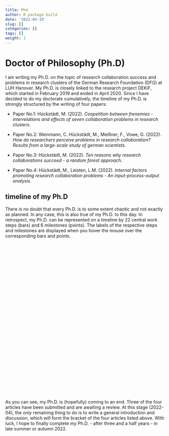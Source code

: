 ```yaml
---
title: Phd
author: R package build
date: '2022-04-19'
slug: []
categories: []
tags: []
weight: 1
---
```


<script src="{{< blogdown/postref >}}index_files/htmlwidgets/htmlwidgets.js"></script>
<script src="{{< blogdown/postref >}}index_files/plotly-binding/plotly.js"></script>
<script src="{{< blogdown/postref >}}index_files/typedarray/typedarray.min.js"></script>
<script src="{{< blogdown/postref >}}index_files/jquery/jquery.min.js"></script>
<link href="{{< blogdown/postref >}}index_files/crosstalk/css/crosstalk.css" rel="stylesheet" />
<script src="{{< blogdown/postref >}}index_files/crosstalk/js/crosstalk.min.js"></script>
<link href="{{< blogdown/postref >}}index_files/plotly-htmlwidgets-css/plotly-htmlwidgets.css" rel="stylesheet" />
<script src="{{< blogdown/postref >}}index_files/plotly-main/plotly-latest.min.js"></script>

# Doctor of Philosophy (Ph.D)

I am writing my Ph.D. on the topic of research collaboration success and problems in research clusters of the German Research Foundation (DFG) at LUH Hanover.
My Ph.D. is closely linked to the research project DEKiF, which started in February 2019 and ended in April 2020. Since I have decided to do my doctorate cumulatively, the timeline of my Ph.D. is strongly structured by the writing of four papers:

-   Paper No.1: Hückstädt, M. (2022). *Coopetition between frenemies - interrelations and effects of seven collaboration problems in research clusters*.

-   Paper No.2: Weinmann, C. Hückstädt, M., Meißner, F., Vowe, G. (2022). *How do researchers perceive problems in research collaboration? Results from a large-scale study of german scientists*.

-   Paper No.3: Hückstädt, M. (2022). *Ten reasons why research collaborations succeed - a random forest approach*.

-   Paper No.4: Hückstädt, M., Leisten, L.M. (2022). *Internal factors promoting research collaboration problems - An input-process-output analysis*.

## timeline of my Ph.D

There is no doubt that every Ph.D. is to some extent chaotic and not exactly as planned. In any case, this is also true of my Ph.D. to this day. In retrospect, my Ph.D. can be represented on a timeline by 22 central work steps (bars) and 6 milestones (points). The labels of the respective steps and milestones are displayed when you hover the mouse over the corresponding bars and points.

<div id="htmlwidget-1" style="width:672px;height:480px;" class="plotly html-widget"></div>
<script type="application/json" data-for="htmlwidget-1">{"x":{"visdat":{"172fe2764ea13":["function () ","plotlyVisDat"]},"cur_data":"172fe2764ea13","attrs":{"172fe2764ea13":{"mode":"lines","alpha_stroke":1,"sizes":[10,100],"spans":[1,20],"type":"scatter"},"172fe2764ea13.1":{"mode":"lines","alpha_stroke":1,"sizes":[10,100],"spans":[1,20],"type":"scatter","x":["2019-03-01 00:00:00.000000","2019-05-03 00:00:00.000000"],"y":34,"line":{"color":null,"width":8.82352941176471},"showlegend":false,"hoverinfo":"text","text":"<b>development of sampling criteria<\/b><br>from <b>2019-03-01<\/b> to <b>2019-05-03<\/b>","inherit":true},"172fe2764ea13.2":{"mode":"lines","alpha_stroke":1,"sizes":[10,100],"spans":[1,20],"type":"scatter","x":["2019-03-01 00:00:00.000000","2019-06-01 00:00:00.000000"],"y":33,"line":{"color":null,"width":8.82352941176471},"showlegend":false,"hoverinfo":"text","text":"<b>capture of the gross sample<\/b><br>from <b>2019-03-01<\/b> to <b>2019-06-01<\/b>","inherit":true},"172fe2764ea13.3":{"mode":"lines","alpha_stroke":1,"sizes":[10,100],"spans":[1,20],"type":"scatter","x":["2019-04-01 00:00:00.000000","2019-07-01 00:00:00.000000"],"y":32,"line":{"color":null,"width":8.82352941176471},"showlegend":false,"hoverinfo":"text","text":"<b>collection of address lists<\/b><br>from <b>2019-04-01<\/b> to <b>2019-07-01<\/b>","inherit":true},"172fe2764ea13.4":{"mode":"lines","alpha_stroke":1,"sizes":[10,100],"spans":[1,20],"type":"scatter","x":["2019-05-01 00:00:00.000000","2020-05-01 00:00:00.000000"],"y":31,"line":{"color":null,"width":8.82352941176471},"showlegend":false,"hoverinfo":"text","text":"<b>development of instruments<\/b><br>from <b>2019-05-01<\/b> to <b>2020-05-01<\/b>","inherit":true},"172fe2764ea13.5":{"mode":"lines","alpha_stroke":1,"sizes":[10,100],"spans":[1,20],"type":"scatter","x":["2020-03-01 00:00:00.000000","2020-08-01 00:00:00.000000"],"y":30,"line":{"color":null,"width":8.82352941176471},"showlegend":false,"hoverinfo":"text","text":"<b>questionnaire programming using ZOFAR<\/b><br>from <b>2020-03-01<\/b> to <b>2020-08-01<\/b>","inherit":true},"172fe2764ea13.6":{"mode":"lines","alpha_stroke":1,"sizes":[10,100],"spans":[1,20],"type":"scatter","x":["2020-08-01 00:00:00.000000","2020-09-01 00:00:00.000000"],"y":29,"line":{"color":null,"width":8.82352941176471},"showlegend":false,"hoverinfo":"text","text":"<b>pre-tests<\/b><br>from <b>2020-08-01<\/b> to <b>2020-09-01<\/b>","inherit":true},"172fe2764ea13.7":{"mode":"lines","alpha_stroke":1,"sizes":[10,100],"spans":[1,20],"type":"scatter","x":["2020-09-01 00:00:00.000000","2020-10-01 00:00:00.000000"],"y":26,"line":{"color":null,"width":8.82352941176471},"showlegend":false,"hoverinfo":"text","text":"<b>field phase<\/b><br>from <b>2020-09-01<\/b> to <b>2020-10-01<\/b>","inherit":true},"172fe2764ea13.8":{"mode":"lines","alpha_stroke":1,"sizes":[10,100],"spans":[1,20],"type":"scatter","x":["2020-10-01 00:00:00.000000","2020-12-01 00:00:00.000000"],"y":25,"line":{"color":null,"width":8.82352941176471},"showlegend":false,"hoverinfo":"text","text":"<b>data cleaning<\/b><br>from <b>2020-10-01<\/b> to <b>2020-12-01<\/b>","inherit":true},"172fe2764ea13.9":{"mode":"lines","alpha_stroke":1,"sizes":[10,100],"spans":[1,20],"type":"scatter","x":["2020-12-01 00:00:00.000000","2021-02-01 00:00:00.000000"],"y":22,"line":{"color":null,"width":8.82352941176471},"showlegend":false,"hoverinfo":"text","text":"<b>data cleaning, modelling<\/b><br>from <b>2020-12-01<\/b> to <b>2021-02-01<\/b>","inherit":true},"172fe2764ea13.10":{"mode":"lines","alpha_stroke":1,"sizes":[10,100],"spans":[1,20],"type":"scatter","x":["2021-02-01 00:00:00.000000","2021-06-01 00:00:00.000000"],"y":21,"line":{"color":null,"width":8.82352941176471},"showlegend":false,"hoverinfo":"text","text":"<b>data interpretation/reporting<\/b><br>from <b>2021-02-01<\/b> to <b>2021-06-01<\/b>","inherit":true},"172fe2764ea13.11":{"mode":"lines","alpha_stroke":1,"sizes":[10,100],"spans":[1,20],"type":"scatter","x":["2021-06-01 00:00:00.000000","2022-02-01 00:00:00.000000"],"y":20,"line":{"color":null,"width":8.82352941176471},"showlegend":false,"hoverinfo":"text","text":"<b>internale review/proof reading<\/b><br>from <b>2021-06-01<\/b> to <b>2022-02-01<\/b>","inherit":true},"172fe2764ea13.12":{"mode":"lines","alpha_stroke":1,"sizes":[10,100],"spans":[1,20],"type":"scatter","x":["2021-06-01 00:00:00.000000","2021-08-01 00:00:00.000000"],"y":17,"line":{"color":null,"width":8.82352941176471},"showlegend":false,"hoverinfo":"text","text":"<b>data cleaning, modelling<\/b><br>from <b>2021-06-01<\/b> to <b>2021-08-01<\/b>","inherit":true},"172fe2764ea13.13":{"mode":"lines","alpha_stroke":1,"sizes":[10,100],"spans":[1,20],"type":"scatter","x":["2021-08-01 00:00:00.000000","2021-10-01 00:00:00.000000"],"y":16,"line":{"color":null,"width":8.82352941176471},"showlegend":false,"hoverinfo":"text","text":"<b>data interpretation/reporting<\/b><br>from <b>2021-08-01<\/b> to <b>2021-10-01<\/b>","inherit":true},"172fe2764ea13.14":{"mode":"lines","alpha_stroke":1,"sizes":[10,100],"spans":[1,20],"type":"scatter","x":["2021-10-01 00:00:00.000000","2022-01-01 00:00:00.000000"],"y":15,"line":{"color":null,"width":8.82352941176471},"showlegend":false,"hoverinfo":"text","text":"<b>internal review/proof reading<\/b><br>from <b>2021-10-01<\/b> to <b>2022-01-01<\/b>","inherit":true},"172fe2764ea13.15":{"mode":"lines","alpha_stroke":1,"sizes":[10,100],"spans":[1,20],"type":"scatter","x":["2021-06-01 00:00:00.000000","2021-08-01 00:00:00.000000"],"y":12,"line":{"color":null,"width":8.82352941176471},"showlegend":false,"hoverinfo":"text","text":"<b>data cleaning, modelling<\/b><br>from <b>2021-06-01<\/b> to <b>2021-08-01<\/b>","inherit":true},"172fe2764ea13.16":{"mode":"lines","alpha_stroke":1,"sizes":[10,100],"spans":[1,20],"type":"scatter","x":["2021-08-01 00:00:00.000000","2021-10-01 00:00:00.000000"],"y":11,"line":{"color":null,"width":8.82352941176471},"showlegend":false,"hoverinfo":"text","text":"<b>data interpretation/reporting<\/b><br>from <b>2021-08-01<\/b> to <b>2021-10-01<\/b>","inherit":true},"172fe2764ea13.17":{"mode":"lines","alpha_stroke":1,"sizes":[10,100],"spans":[1,20],"type":"scatter","x":["2021-10-01 00:00:00.000000","2022-05-01 00:00:00.000000"],"y":10,"line":{"color":null,"width":8.82352941176471},"showlegend":false,"hoverinfo":"text","text":"<b>internal review/proof reading<\/b><br>from <b>2021-10-01<\/b> to <b>2022-05-01<\/b>","inherit":true},"172fe2764ea13.18":{"mode":"lines","alpha_stroke":1,"sizes":[10,100],"spans":[1,20],"type":"scatter","x":["2021-09-01 00:00:00.000000","2021-11-01 00:00:00.000000"],"y":8,"line":{"color":null,"width":8.82352941176471},"showlegend":false,"hoverinfo":"text","text":"<b>data cleaning, modelling<\/b><br>from <b>2021-09-01<\/b> to <b>2021-11-01<\/b>","inherit":true},"172fe2764ea13.19":{"mode":"lines","alpha_stroke":1,"sizes":[10,100],"spans":[1,20],"type":"scatter","x":["2021-11-01 00:00:00.000000","2022-03-01 00:00:00.000000"],"y":7,"line":{"color":null,"width":8.82352941176471},"showlegend":false,"hoverinfo":"text","text":"<b>data interpretation/reporting<\/b><br>from <b>2021-11-01<\/b> to <b>2022-03-01<\/b>","inherit":true},"172fe2764ea13.20":{"mode":"lines","alpha_stroke":1,"sizes":[10,100],"spans":[1,20],"type":"scatter","x":["2022-03-01 00:00:00.000000","2022-05-01 00:00:00.000000"],"y":6,"line":{"color":null,"width":8.82352941176471},"showlegend":false,"hoverinfo":"text","text":"<b>internal review/proof reading<\/b><br>from <b>2022-03-01<\/b> to <b>2022-05-01<\/b>","inherit":true},"172fe2764ea13.21":{"mode":"lines","alpha_stroke":1,"sizes":[10,100],"spans":[1,20],"type":"scatter","x":["2022-05-01 00:00:00.000000","2022-07-01 00:00:00.000000"],"y":3,"line":{"color":null,"width":8.82352941176471},"showlegend":false,"hoverinfo":"text","text":"<b>writing overall introduction and discussion<\/b><br>from <b>2022-05-01<\/b> to <b>2022-07-01<\/b>","inherit":true},"172fe2764ea13.22":{"mode":"lines","alpha_stroke":1,"sizes":[10,100],"spans":[1,20],"type":"scatter","x":["2022-07-01 00:00:00.000000","2022-08-01 00:00:00.000000"],"y":2,"line":{"color":null,"width":8.82352941176471},"showlegend":false,"hoverinfo":"text","text":"<b>editing/proofreading<\/b><br>from <b>2022-07-01<\/b> to <b>2022-08-01<\/b>","inherit":true},"172fe2764ea13.23":{"mode":"markers","alpha_stroke":1,"sizes":[10,100],"spans":[1,20],"type":"scatter","x":["2020-09-01 00:00:00.000000","2020-12-01 00:00:00.000000","2022-02-01 00:00:00.000000","2022-01-01 00:00:00.000000","2022-05-01 00:00:00.000000","2022-08-01 00:00:00.000000"],"y":[28,24,19,14,5,1],"marker":{"color":["#f44336","#f44336","#f44336","#f44336","#f44336","#f44336"],"size":6.17647058823529,"symbol":"circle","line":{"color":"black","width":1}},"showlegend":false,"hoverinfo":"text","text":["<b>completion of the survey preparation: 2020-09-01<\/b>","<b>completion of the conduct of the survey: 2020-12-01<\/b>","<b>Einreichung: 2022-02-01<\/b>","<b>submission: 2022-01-01<\/b>","<b>submission: 2022-05-01<\/b>","<b>final submission: 2022-08-01<\/b>"],"inherit":true}},"layout":{"margin":{"b":40,"l":60,"t":25,"r":10},"hovermode":"closest","plot_bgcolor":"#FCFCFC","shapes":[{"type":"line","x0":0,"x1":1,"xref":"paper","y0":4,"y1":4,"line":{"color":"grey65","width":0.5}},{"type":"line","x0":0,"x1":1,"xref":"paper","y0":9,"y1":9,"line":{"color":"grey65","width":0.5}},{"type":"line","x0":0,"x1":1,"xref":"paper","y0":13,"y1":13,"line":{"color":"grey65","width":0.5}},{"type":"line","x0":0,"x1":1,"xref":"paper","y0":18,"y1":18,"line":{"color":"grey65","width":0.5}},{"type":"line","x0":0,"x1":1,"xref":"paper","y0":23,"y1":23,"line":{"color":"grey65","width":0.5}},{"type":"line","x0":0,"x1":1,"xref":"paper","y0":27,"y1":27,"line":{"color":"grey65","width":0.5}}],"xaxis":{"domain":[0,1],"automargin":true,"linewidth":1,"mirror":true,"showgrid":true,"gridcolor":"grey90","title":""},"yaxis":{"domain":[0,1],"automargin":true,"linewidth":1,"mirror":true,"range":[0,35],"showgrid":false,"title":"","tickmode":"array","tickvals":[31,25,20.5,15.5,11,6.5,2],"ticktext":["survey preparation","survey conducting","Paper No.1","Paper No.2","Paper No.3","Paper No.4","Finalisation"]},"showlegend":false},"source":"A","config":{"modeBarButtonsToAdd":["hoverclosest","hovercompare"],"showSendToCloud":false},"data":[{"mode":"lines","type":"scatter","marker":{"color":"rgba(31,119,180,1)","line":{"color":"rgba(31,119,180,1)"}},"error_y":{"color":"rgba(31,119,180,1)"},"error_x":{"color":"rgba(31,119,180,1)"},"line":{"color":"rgba(31,119,180,1)"},"xaxis":"x","yaxis":"y","frame":null},{"mode":"lines","type":"scatter","x":["2019-03-01 00:00:00.000000","2019-05-03 00:00:00.000000"],"y":[34,34],"line":{"color":null,"width":8.82352941176471},"showlegend":false,"hoverinfo":["text","text"],"text":["<b>development of sampling criteria<\/b><br>from <b>2019-03-01<\/b> to <b>2019-05-03<\/b>","<b>development of sampling criteria<\/b><br>from <b>2019-03-01<\/b> to <b>2019-05-03<\/b>"],"marker":{"color":"rgba(255,127,14,1)","line":{"color":"rgba(255,127,14,1)"}},"error_y":{"color":"rgba(255,127,14,1)"},"error_x":{"color":"rgba(255,127,14,1)"},"xaxis":"x","yaxis":"y","frame":null},{"mode":"lines","type":"scatter","x":["2019-03-01 00:00:00.000000","2019-06-01 00:00:00.000000"],"y":[33,33],"line":{"color":null,"width":8.82352941176471},"showlegend":false,"hoverinfo":["text","text"],"text":["<b>capture of the gross sample<\/b><br>from <b>2019-03-01<\/b> to <b>2019-06-01<\/b>","<b>capture of the gross sample<\/b><br>from <b>2019-03-01<\/b> to <b>2019-06-01<\/b>"],"marker":{"color":"rgba(44,160,44,1)","line":{"color":"rgba(44,160,44,1)"}},"error_y":{"color":"rgba(44,160,44,1)"},"error_x":{"color":"rgba(44,160,44,1)"},"xaxis":"x","yaxis":"y","frame":null},{"mode":"lines","type":"scatter","x":["2019-04-01 00:00:00.000000","2019-07-01 00:00:00.000000"],"y":[32,32],"line":{"color":null,"width":8.82352941176471},"showlegend":false,"hoverinfo":["text","text"],"text":["<b>collection of address lists<\/b><br>from <b>2019-04-01<\/b> to <b>2019-07-01<\/b>","<b>collection of address lists<\/b><br>from <b>2019-04-01<\/b> to <b>2019-07-01<\/b>"],"marker":{"color":"rgba(214,39,40,1)","line":{"color":"rgba(214,39,40,1)"}},"error_y":{"color":"rgba(214,39,40,1)"},"error_x":{"color":"rgba(214,39,40,1)"},"xaxis":"x","yaxis":"y","frame":null},{"mode":"lines","type":"scatter","x":["2019-05-01 00:00:00.000000","2020-05-01 00:00:00.000000"],"y":[31,31],"line":{"color":null,"width":8.82352941176471},"showlegend":false,"hoverinfo":["text","text"],"text":["<b>development of instruments<\/b><br>from <b>2019-05-01<\/b> to <b>2020-05-01<\/b>","<b>development of instruments<\/b><br>from <b>2019-05-01<\/b> to <b>2020-05-01<\/b>"],"marker":{"color":"rgba(148,103,189,1)","line":{"color":"rgba(148,103,189,1)"}},"error_y":{"color":"rgba(148,103,189,1)"},"error_x":{"color":"rgba(148,103,189,1)"},"xaxis":"x","yaxis":"y","frame":null},{"mode":"lines","type":"scatter","x":["2020-03-01 00:00:00.000000","2020-08-01 00:00:00.000000"],"y":[30,30],"line":{"color":null,"width":8.82352941176471},"showlegend":false,"hoverinfo":["text","text"],"text":["<b>questionnaire programming using ZOFAR<\/b><br>from <b>2020-03-01<\/b> to <b>2020-08-01<\/b>","<b>questionnaire programming using ZOFAR<\/b><br>from <b>2020-03-01<\/b> to <b>2020-08-01<\/b>"],"marker":{"color":"rgba(140,86,75,1)","line":{"color":"rgba(140,86,75,1)"}},"error_y":{"color":"rgba(140,86,75,1)"},"error_x":{"color":"rgba(140,86,75,1)"},"xaxis":"x","yaxis":"y","frame":null},{"mode":"lines","type":"scatter","x":["2020-08-01 00:00:00.000000","2020-09-01 00:00:00.000000"],"y":[29,29],"line":{"color":null,"width":8.82352941176471},"showlegend":false,"hoverinfo":["text","text"],"text":["<b>pre-tests<\/b><br>from <b>2020-08-01<\/b> to <b>2020-09-01<\/b>","<b>pre-tests<\/b><br>from <b>2020-08-01<\/b> to <b>2020-09-01<\/b>"],"marker":{"color":"rgba(227,119,194,1)","line":{"color":"rgba(227,119,194,1)"}},"error_y":{"color":"rgba(227,119,194,1)"},"error_x":{"color":"rgba(227,119,194,1)"},"xaxis":"x","yaxis":"y","frame":null},{"mode":"lines","type":"scatter","x":["2020-09-01 00:00:00.000000","2020-10-01 00:00:00.000000"],"y":[26,26],"line":{"color":null,"width":8.82352941176471},"showlegend":false,"hoverinfo":["text","text"],"text":["<b>field phase<\/b><br>from <b>2020-09-01<\/b> to <b>2020-10-01<\/b>","<b>field phase<\/b><br>from <b>2020-09-01<\/b> to <b>2020-10-01<\/b>"],"marker":{"color":"rgba(127,127,127,1)","line":{"color":"rgba(127,127,127,1)"}},"error_y":{"color":"rgba(127,127,127,1)"},"error_x":{"color":"rgba(127,127,127,1)"},"xaxis":"x","yaxis":"y","frame":null},{"mode":"lines","type":"scatter","x":["2020-10-01 00:00:00.000000","2020-12-01 00:00:00.000000"],"y":[25,25],"line":{"color":null,"width":8.82352941176471},"showlegend":false,"hoverinfo":["text","text"],"text":["<b>data cleaning<\/b><br>from <b>2020-10-01<\/b> to <b>2020-12-01<\/b>","<b>data cleaning<\/b><br>from <b>2020-10-01<\/b> to <b>2020-12-01<\/b>"],"marker":{"color":"rgba(188,189,34,1)","line":{"color":"rgba(188,189,34,1)"}},"error_y":{"color":"rgba(188,189,34,1)"},"error_x":{"color":"rgba(188,189,34,1)"},"xaxis":"x","yaxis":"y","frame":null},{"mode":"lines","type":"scatter","x":["2020-12-01 00:00:00.000000","2021-02-01 00:00:00.000000"],"y":[22,22],"line":{"color":null,"width":8.82352941176471},"showlegend":false,"hoverinfo":["text","text"],"text":["<b>data cleaning, modelling<\/b><br>from <b>2020-12-01<\/b> to <b>2021-02-01<\/b>","<b>data cleaning, modelling<\/b><br>from <b>2020-12-01<\/b> to <b>2021-02-01<\/b>"],"marker":{"color":"rgba(23,190,207,1)","line":{"color":"rgba(23,190,207,1)"}},"error_y":{"color":"rgba(23,190,207,1)"},"error_x":{"color":"rgba(23,190,207,1)"},"xaxis":"x","yaxis":"y","frame":null},{"mode":"lines","type":"scatter","x":["2021-02-01 00:00:00.000000","2021-06-01 00:00:00.000000"],"y":[21,21],"line":{"color":null,"width":8.82352941176471},"showlegend":false,"hoverinfo":["text","text"],"text":["<b>data interpretation/reporting<\/b><br>from <b>2021-02-01<\/b> to <b>2021-06-01<\/b>","<b>data interpretation/reporting<\/b><br>from <b>2021-02-01<\/b> to <b>2021-06-01<\/b>"],"marker":{"color":"rgba(31,119,180,1)","line":{"color":"rgba(31,119,180,1)"}},"error_y":{"color":"rgba(31,119,180,1)"},"error_x":{"color":"rgba(31,119,180,1)"},"xaxis":"x","yaxis":"y","frame":null},{"mode":"lines","type":"scatter","x":["2021-06-01 00:00:00.000000","2022-02-01 00:00:00.000000"],"y":[20,20],"line":{"color":null,"width":8.82352941176471},"showlegend":false,"hoverinfo":["text","text"],"text":["<b>internale review/proof reading<\/b><br>from <b>2021-06-01<\/b> to <b>2022-02-01<\/b>","<b>internale review/proof reading<\/b><br>from <b>2021-06-01<\/b> to <b>2022-02-01<\/b>"],"marker":{"color":"rgba(255,127,14,1)","line":{"color":"rgba(255,127,14,1)"}},"error_y":{"color":"rgba(255,127,14,1)"},"error_x":{"color":"rgba(255,127,14,1)"},"xaxis":"x","yaxis":"y","frame":null},{"mode":"lines","type":"scatter","x":["2021-06-01 00:00:00.000000","2021-08-01 00:00:00.000000"],"y":[17,17],"line":{"color":null,"width":8.82352941176471},"showlegend":false,"hoverinfo":["text","text"],"text":["<b>data cleaning, modelling<\/b><br>from <b>2021-06-01<\/b> to <b>2021-08-01<\/b>","<b>data cleaning, modelling<\/b><br>from <b>2021-06-01<\/b> to <b>2021-08-01<\/b>"],"marker":{"color":"rgba(44,160,44,1)","line":{"color":"rgba(44,160,44,1)"}},"error_y":{"color":"rgba(44,160,44,1)"},"error_x":{"color":"rgba(44,160,44,1)"},"xaxis":"x","yaxis":"y","frame":null},{"mode":"lines","type":"scatter","x":["2021-08-01 00:00:00.000000","2021-10-01 00:00:00.000000"],"y":[16,16],"line":{"color":null,"width":8.82352941176471},"showlegend":false,"hoverinfo":["text","text"],"text":["<b>data interpretation/reporting<\/b><br>from <b>2021-08-01<\/b> to <b>2021-10-01<\/b>","<b>data interpretation/reporting<\/b><br>from <b>2021-08-01<\/b> to <b>2021-10-01<\/b>"],"marker":{"color":"rgba(214,39,40,1)","line":{"color":"rgba(214,39,40,1)"}},"error_y":{"color":"rgba(214,39,40,1)"},"error_x":{"color":"rgba(214,39,40,1)"},"xaxis":"x","yaxis":"y","frame":null},{"mode":"lines","type":"scatter","x":["2021-10-01 00:00:00.000000","2022-01-01 00:00:00.000000"],"y":[15,15],"line":{"color":null,"width":8.82352941176471},"showlegend":false,"hoverinfo":["text","text"],"text":["<b>internal review/proof reading<\/b><br>from <b>2021-10-01<\/b> to <b>2022-01-01<\/b>","<b>internal review/proof reading<\/b><br>from <b>2021-10-01<\/b> to <b>2022-01-01<\/b>"],"marker":{"color":"rgba(148,103,189,1)","line":{"color":"rgba(148,103,189,1)"}},"error_y":{"color":"rgba(148,103,189,1)"},"error_x":{"color":"rgba(148,103,189,1)"},"xaxis":"x","yaxis":"y","frame":null},{"mode":"lines","type":"scatter","x":["2021-06-01 00:00:00.000000","2021-08-01 00:00:00.000000"],"y":[12,12],"line":{"color":null,"width":8.82352941176471},"showlegend":false,"hoverinfo":["text","text"],"text":["<b>data cleaning, modelling<\/b><br>from <b>2021-06-01<\/b> to <b>2021-08-01<\/b>","<b>data cleaning, modelling<\/b><br>from <b>2021-06-01<\/b> to <b>2021-08-01<\/b>"],"marker":{"color":"rgba(140,86,75,1)","line":{"color":"rgba(140,86,75,1)"}},"error_y":{"color":"rgba(140,86,75,1)"},"error_x":{"color":"rgba(140,86,75,1)"},"xaxis":"x","yaxis":"y","frame":null},{"mode":"lines","type":"scatter","x":["2021-08-01 00:00:00.000000","2021-10-01 00:00:00.000000"],"y":[11,11],"line":{"color":null,"width":8.82352941176471},"showlegend":false,"hoverinfo":["text","text"],"text":["<b>data interpretation/reporting<\/b><br>from <b>2021-08-01<\/b> to <b>2021-10-01<\/b>","<b>data interpretation/reporting<\/b><br>from <b>2021-08-01<\/b> to <b>2021-10-01<\/b>"],"marker":{"color":"rgba(227,119,194,1)","line":{"color":"rgba(227,119,194,1)"}},"error_y":{"color":"rgba(227,119,194,1)"},"error_x":{"color":"rgba(227,119,194,1)"},"xaxis":"x","yaxis":"y","frame":null},{"mode":"lines","type":"scatter","x":["2021-10-01 00:00:00.000000","2022-05-01 00:00:00.000000"],"y":[10,10],"line":{"color":null,"width":8.82352941176471},"showlegend":false,"hoverinfo":["text","text"],"text":["<b>internal review/proof reading<\/b><br>from <b>2021-10-01<\/b> to <b>2022-05-01<\/b>","<b>internal review/proof reading<\/b><br>from <b>2021-10-01<\/b> to <b>2022-05-01<\/b>"],"marker":{"color":"rgba(127,127,127,1)","line":{"color":"rgba(127,127,127,1)"}},"error_y":{"color":"rgba(127,127,127,1)"},"error_x":{"color":"rgba(127,127,127,1)"},"xaxis":"x","yaxis":"y","frame":null},{"mode":"lines","type":"scatter","x":["2021-09-01 00:00:00.000000","2021-11-01 00:00:00.000000"],"y":[8,8],"line":{"color":null,"width":8.82352941176471},"showlegend":false,"hoverinfo":["text","text"],"text":["<b>data cleaning, modelling<\/b><br>from <b>2021-09-01<\/b> to <b>2021-11-01<\/b>","<b>data cleaning, modelling<\/b><br>from <b>2021-09-01<\/b> to <b>2021-11-01<\/b>"],"marker":{"color":"rgba(188,189,34,1)","line":{"color":"rgba(188,189,34,1)"}},"error_y":{"color":"rgba(188,189,34,1)"},"error_x":{"color":"rgba(188,189,34,1)"},"xaxis":"x","yaxis":"y","frame":null},{"mode":"lines","type":"scatter","x":["2021-11-01 00:00:00.000000","2022-03-01 00:00:00.000000"],"y":[7,7],"line":{"color":null,"width":8.82352941176471},"showlegend":false,"hoverinfo":["text","text"],"text":["<b>data interpretation/reporting<\/b><br>from <b>2021-11-01<\/b> to <b>2022-03-01<\/b>","<b>data interpretation/reporting<\/b><br>from <b>2021-11-01<\/b> to <b>2022-03-01<\/b>"],"marker":{"color":"rgba(23,190,207,1)","line":{"color":"rgba(23,190,207,1)"}},"error_y":{"color":"rgba(23,190,207,1)"},"error_x":{"color":"rgba(23,190,207,1)"},"xaxis":"x","yaxis":"y","frame":null},{"mode":"lines","type":"scatter","x":["2022-03-01 00:00:00.000000","2022-05-01 00:00:00.000000"],"y":[6,6],"line":{"color":null,"width":8.82352941176471},"showlegend":false,"hoverinfo":["text","text"],"text":["<b>internal review/proof reading<\/b><br>from <b>2022-03-01<\/b> to <b>2022-05-01<\/b>","<b>internal review/proof reading<\/b><br>from <b>2022-03-01<\/b> to <b>2022-05-01<\/b>"],"marker":{"color":"rgba(31,119,180,1)","line":{"color":"rgba(31,119,180,1)"}},"error_y":{"color":"rgba(31,119,180,1)"},"error_x":{"color":"rgba(31,119,180,1)"},"xaxis":"x","yaxis":"y","frame":null},{"mode":"lines","type":"scatter","x":["2022-05-01 00:00:00.000000","2022-07-01 00:00:00.000000"],"y":[3,3],"line":{"color":null,"width":8.82352941176471},"showlegend":false,"hoverinfo":["text","text"],"text":["<b>writing overall introduction and discussion<\/b><br>from <b>2022-05-01<\/b> to <b>2022-07-01<\/b>","<b>writing overall introduction and discussion<\/b><br>from <b>2022-05-01<\/b> to <b>2022-07-01<\/b>"],"marker":{"color":"rgba(255,127,14,1)","line":{"color":"rgba(255,127,14,1)"}},"error_y":{"color":"rgba(255,127,14,1)"},"error_x":{"color":"rgba(255,127,14,1)"},"xaxis":"x","yaxis":"y","frame":null},{"mode":"lines","type":"scatter","x":["2022-07-01 00:00:00.000000","2022-08-01 00:00:00.000000"],"y":[2,2],"line":{"color":null,"width":8.82352941176471},"showlegend":false,"hoverinfo":["text","text"],"text":["<b>editing/proofreading<\/b><br>from <b>2022-07-01<\/b> to <b>2022-08-01<\/b>","<b>editing/proofreading<\/b><br>from <b>2022-07-01<\/b> to <b>2022-08-01<\/b>"],"marker":{"color":"rgba(44,160,44,1)","line":{"color":"rgba(44,160,44,1)"}},"error_y":{"color":"rgba(44,160,44,1)"},"error_x":{"color":"rgba(44,160,44,1)"},"xaxis":"x","yaxis":"y","frame":null},{"mode":"markers","type":"scatter","x":["2020-09-01 00:00:00.000000","2020-12-01 00:00:00.000000","2022-02-01 00:00:00.000000","2022-01-01 00:00:00.000000","2022-05-01 00:00:00.000000","2022-08-01 00:00:00.000000"],"y":[28,24,19,14,5,1],"marker":{"color":["#f44336","#f44336","#f44336","#f44336","#f44336","#f44336"],"size":6.17647058823529,"symbol":"circle","line":{"color":"black","width":1}},"showlegend":false,"hoverinfo":["text","text","text","text","text","text"],"text":["<b>completion of the survey preparation: 2020-09-01<\/b>","<b>completion of the conduct of the survey: 2020-12-01<\/b>","<b>Einreichung: 2022-02-01<\/b>","<b>submission: 2022-01-01<\/b>","<b>submission: 2022-05-01<\/b>","<b>final submission: 2022-08-01<\/b>"],"error_y":{"color":"rgba(214,39,40,1)"},"error_x":{"color":"rgba(214,39,40,1)"},"line":{"color":"rgba(214,39,40,1)"},"xaxis":"x","yaxis":"y","frame":null}],"highlight":{"on":"plotly_click","persistent":false,"dynamic":false,"selectize":false,"opacityDim":0.2,"selected":{"opacity":1},"debounce":0},"shinyEvents":["plotly_hover","plotly_click","plotly_selected","plotly_relayout","plotly_brushed","plotly_brushing","plotly_clickannotation","plotly_doubleclick","plotly_deselect","plotly_afterplot","plotly_sunburstclick"],"base_url":"https://plot.ly"},"evals":[],"jsHooks":[]}</script>

As you can see, my Ph.D. is (hopefully) coming to an end. Three of the four articles have been submitted and are awaiting a review. At this stage (2022-04), the *only* remaining thing to do is to write a general introduction and discussion, which will form the bracket of the four articles listed above. With luck, I hope to finally complete my Ph.D. - after three and a half years - in late summer or autumn 2022.
